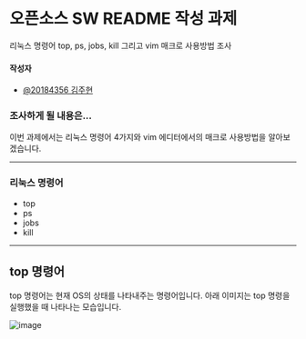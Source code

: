 # 오픈소스 SW README 작성 과제
리눅스 명령어 top, ps, jobs, kill 그리고 vim 매크로 사용방법 조사

#### 작성자
- [@20184356 김주현](https://www.github.com/kjh36102)

### 조사하게 될 내용은...
이번 과제에서는 리눅스 명령어 4가지와 vim 에디터에서의 매크로 사용방법을 알아보겠습니다.

---

### 리눅스 명령어
- top
- ps
- jobs
- kill

---

## top 명령어
top 명령어는 현재 OS의 상태를 나타내주는 명령어입니다. 아래 이미지는 top 명령을 실행했을 때 나타나는 모습입니다.

![image](https://user-images.githubusercontent.com/88638058/172028686-adfe74dd-f4fc-42ca-92d3-405d89e25fe1.png)

